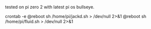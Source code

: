 tested on pi zero 2 with latest pi os bullseye.

  crontab -e
@reboot sh /home/pi/jackd.sh > /dev/null 2>&1
@reboot sh /home/pi/fluid.sh > /dev/null 2>&1

